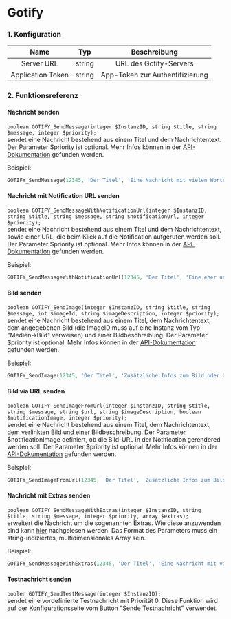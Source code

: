 # Gotify

### 1. Konfiguration

| Name                     | Typ       | Beschreibung                         |
| :----------------------: | :-------: | :----------------------------------: |
| Server URL               | string    | URL des Gotify-Servers               |
| Application Token        | string    | App-Token zur Authentifizierung      |

### 2. Funktionsreferenz

#### Nachricht senden
`boolean GOTIFY_SendMessage(integer $InstanzID, string $title, string $message, integer $priority);`  
sendet eine Nachricht bestehend aus einem Titel und dem Nachrichtentext. Der Parameter $priority ist optional. Mehr Infos können in der [API-Dokumentation](https://gotify.net/api-docs#/message/createMessage) gefunden werden.

Beispiel:
```php
GOTIFY_SendMessage(12345, 'Der Titel', 'Eine Nachricht mit vielen Worten.', 3);
```

#### Nachricht mit Notification URL senden
`boolean GOTIFY_SendMessageWithNotificationUrl(integer $InstanzID, string $title, string $message, string $notificationUrl, integer $priority);`  
sendet eine Nachricht bestehend aus einem Titel und dem Nachrichtentext, sowie einer URL, die beim Klick auf die Notification aufgerufen werden soll. Der Parameter $priority ist optional. Mehr Infos können in der [API-Dokumentation](https://gotify.net/api-docs#/message/createMessage) gefunden werden.

Beispiel:
```php
GOTIFY_SendMessageWithNotificationUrl(12345, 'Der Titel', 'Eine eher unwichtige Nachricht.', "https://gotify.net", 0);
```

#### Bild senden
`boolean GOTIFY_SendImage(integer $InstanzID, string $title, string $message, int $imageId, string $imageDescription, integer $priority);`  
sendet eine Nachricht bestehend aus einem Titel, dem Nachrichtentext, dem angegebenen Bild (die ImageID muss auf eine Instanz vom Typ "Medien->Bild" verweisen) und einer Bildbeschreibung. Der Parameter $priority ist optional. Mehr Infos können in der [API-Dokumentation](https://gotify.net/api-docs#/message/createMessage) gefunden werden.

Beispiel:
```php
GOTIFY_SendImage(12345, 'Der Titel', 'Zusätzliche Infos zum Bild oder ähnliches', 67890, "Bildbeschreibung", 3);
```

#### Bild via URL senden
`boolean GOTIFY_SendImageFromUrl(integer $InstanzID, string $title, string $message, string $url, string $imageDescription, boolean $notificationImage, integer $priority);`  
sendet eine Nachricht bestehend aus einem Titel, dem Nachrichtentext, dem verlinkten Bild und einer Bildbeschreibung. Der Parameter $notificationImage definiert, ob die Bild-URL in der Notification gerendered werden soll. Der Parameter $priority ist optional. Mehr Infos können in der [API-Dokumentation](https://gotify.net/api-docs#/message/createMessage) gefunden werden.

Beispiel:
```php
GOTIFY_SendImageFromUrl(12345, 'Der Titel', 'Zusätzliche Infos zum Bild oder ähnliches', 'https://upload.wikimedia.org/wikipedia/commons/a/a9/Example.jpg', "Bildbeschreibung", true, 3);
```

#### Nachricht mit Extras senden
`boolean GOTIFY_SendMessageWithExtras(integer $InstanzID, string $title, string $message, integer $priority, array $extras);`  
erweitert die Nachricht um die sogenannten Extras. Wie diese anzuwenden sind kann [hier](https://gotify.net/docs/msgextras) nachgelesen werden.
Das Format des Parameters muss ein string-indiziertes, multidimensionales Array sein.

Beispiel:
```php
GOTIFY_SendMessageWithExtras(12345, 'Der Titel', 'Eine Nachricht mit vielen Worten.', 3, array("client::display" => array("contentType" => "text/plain")));
```

#### Testnachricht senden
`boolen GOTIFY_SendTestMessage(integer $InstanzID);`  
sendet eine vordefinierte Testnachricht mit Priorität 0. Diese Funktion wird auf der Konfigurationsseite vom Button "Sende Testnachricht" verwendet.
